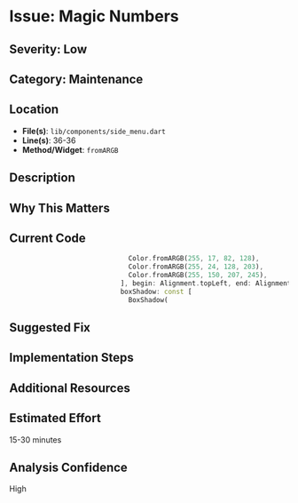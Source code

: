# Issue: Magic Numbers

## Severity: Low

## Category: Maintenance

## Location
- **File(s)**: `lib/components/side_menu.dart`
- **Line(s)**: 36-36
- **Method/Widget**: `fromARGB`

## Description


## Why This Matters


## Current Code
```dart
                              Color.fromARGB(255, 17, 82, 128),
                              Color.fromARGB(255, 24, 128, 203),
                              Color.fromARGB(255, 150, 207, 245),
                            ], begin: Alignment.topLeft, end: Alignment.bottomRight),
                            boxShadow: const [
                              BoxShadow(
```

## Suggested Fix


## Implementation Steps


## Additional Resources


## Estimated Effort
15-30 minutes

## Analysis Confidence
High
